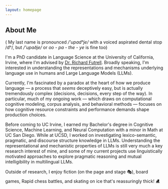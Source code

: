 ```yaml
---
layout: homepage
---
```


## About Me

( My last name is pronounced  */'upadʰje/* with a voiced aspirated dental stop /dʰ/, but */'upaðje/* or *oo - pa - the - ye* is fine too) 

I'm a PhD candidate in Language Science at the University of California, Irvine, where I'm advised by [Dr. Richard Futrell](https://www.socsci.uci.edu/~rfutrell/). Broadly speaking, I'm interested in understanding the representations and mechanisms underlying language use in humans and Large Language Models (LLMs). 

Currently, I'm fascinated by a paradox at the heart of how we produce language — a process that *seems* deceptively easy, but is actually tremendously complex (decisions, decisions, every step of the way). In particular, much of my ongoing work — which draws on computational cognitive modeling, corpus analysis, and behavioral methods — focuses on how cognitive resource constraints and performance demands shape production choices. 

Before coming to UC Irvine, I earned my Bachelor's degree in Cognitive Science, Machine Learning, and Neural Computation with a minor in Math at UC San Diego. While at UCSD, I worked on investigating lexico-semantic, pragmatic, and discourse structure knowledge in LLMs. Understanding the representational and mechanistic properties of LLMs is still very much a key research interest of mine, and some of my current projects use linguistically motivated approaches to explore pragmatic reasoning and mutual intelligibility in multilingual LLMs. 

Outside of research, I enjoy fiction (on the page and stage 🎭), board games, Rapid chess battles, and skating on ice that's reassuringly thick! ⛸

